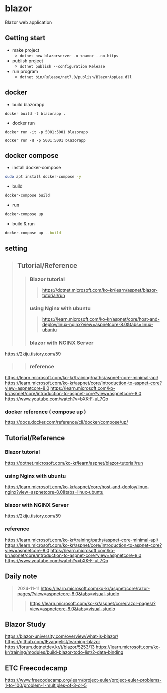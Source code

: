 # blazor
Blazor web application

## Getting start 

- make project 
    - `dotnet new blazorserver -o <name> --no-https`
- publish project 
    - `dotnet publish --configuration Release`
- run program
    - `dotnet bin/Release/net7.0/publish/BlazorAppLee.dll`
  
## docker 

- build blazorapp 

```
docker build -t blazorapp .
```

- docker run 

```
docker run -it -p 5001:5001 blazorapp
```

```
docker run -d -p 5001:5001 blazorapp
```

## docker compose

- install docker-compose

```sh
sudo apt install docker-compose -y 
```

- build 

```sh
docker-compose build
```

- run

```sh
docker-compose up
```

- build & run 

```sh
docker-compose up --build
```

## setting 

>## Tutorial/Reference
>>### Blazor tutorial
>>> https://dotnet.microsoft.com/ko-kr/learn/aspnet/blazor-tutorial/run
>>### using Nginx with ubuntu 
>>>https://learn.microsoft.com/ko-kr/aspnet/core/host-and-deploy/linux-nginx?view=aspnetcore-8.0&tabs=linux-ubuntu
>>### blazor with NGINX Server
https://2kiju.tistory.com/59
>>### reference 
https://learn.microsoft.com/ko-kr/training/paths/aspnet-core-minimal-api/
https://learn.microsoft.com/ko-kr/aspnet/core/introduction-to-aspnet-core?view=aspnetcore-8.0
https://learn.microsoft.com/ko-kr/aspnet/core/introduction-to-aspnet-core?view=aspnetcore-8.0
https://www.youtube.com/watch?v=bXK-F-uL7Qo
### docker reference ( compose up )
https://docs.docker.com/reference/cli/docker/compose/up/

## Tutorial/Reference
### Blazor tutorial
https://dotnet.microsoft.com/ko-kr/learn/aspnet/blazor-tutorial/run

### using Nginx with ubuntu
https://learn.microsoft.com/ko-kr/aspnet/core/host-and-deploy/linux-nginx?view=aspnetcore-8.0&tabs=linux-ubuntu

### blazor with NGINX Server
https://2kiju.tistory.com/59

### reference
https://learn.microsoft.com/ko-kr/training/paths/aspnet-core-minimal-api/ https://learn.microsoft.com/ko-kr/aspnet/core/introduction-to-aspnet-core?view=aspnetcore-8.0 https://learn.microsoft.com/ko-kr/aspnet/core/introduction-to-aspnet-core?view=aspnetcore-8.0 https://www.youtube.com/watch?v=bXK-F-uL7Qo

## Daily note

> 2024-11-11 https://learn.microsoft.com/ko-kr/aspnet/core/razor-pages/?view=aspnetcore-8.0&tabs=visual-studio
>> https://learn.microsoft.com/ko-kr/aspnet/core/razor-pages/?view=aspnetcore-8.0&tabs=visual-studio


## Blazor Study 

https://blazor-university.com/overview/what-is-blazor/
https://github.com/IEvangelist/learning-blazor
https://forum.dotnetdev.kr/t/blazor/5253/13
https://learn.microsoft.com/ko-kr/training/modules/build-blazor-todo-list/2-data-binding

## ETC Freecodecamp

https://www.freecodecamp.org/learn/project-euler/project-euler-problems-1-to-100/problem-1-multiples-of-3-or-5